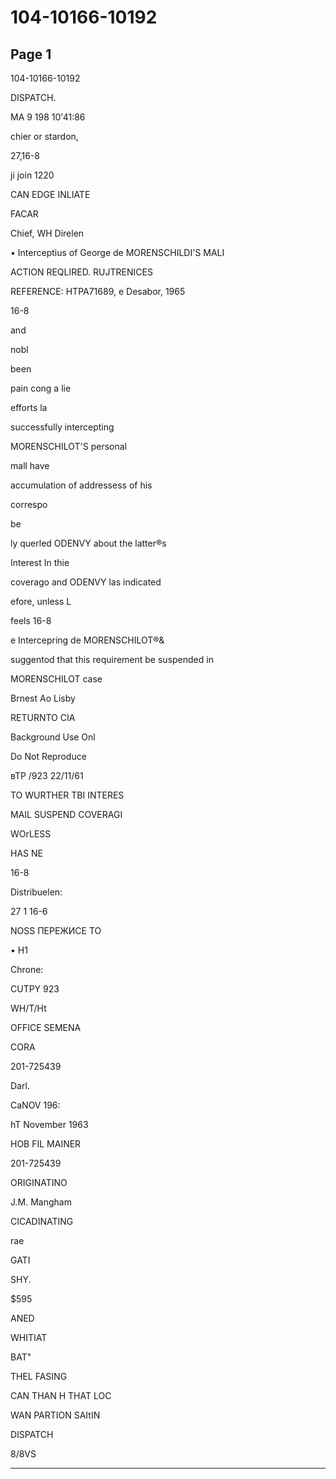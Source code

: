 # 104-10166-10192

## Page 1

104-10166-10192

DISPATCH.

MA 9 198 10'41:86

chier or stardon,

27,16-8

ji join 1220

CAN EDGE INLIATE

FACAR

Chief, WH Direlen

• Interceptius of George de MORENSCHILDI'S MALI

ACTION REQLIRED. RUJTRENICES

REFERENCE: HTPA71689, e Desabor, 1965

16-8

and

nobl

been

pain cong a lie

efforts la

successfully intercepting

MORENSCHILOT'S personal

mall have

accumulation of addressess of his

correspo

be

ly querled ODENVY about the latter®s

Interest In thie

coverago and ODENVY las indicated

efore, unless L

feels 16-8

e Intercepring de MORENSCHILOT®&

suggentod that this requirement be suspended in

MORENSCHILOT case

Brnest Ao Lisby

RETURNTO CIA

Background Use Onl

Do Not Reproduce

вТР /923 22/11/61

TO WURTHER TBI INTERES

MAIL SUSPEND COVERAGI

WOrLESS

HAS NE

16-8

Distribuelen:

27 1 16-6

NOSS ПЕРЕЖИСЕ ТО

• H1

Chrone:

CUTPY 923

WH/T/Ht

OFFICE SEMENA

CORA

201-725439

Darl.

CaNOV 196:

hT November 1963

HOB FIL MAINER

201-725439

ORIGINATINO

J.M. Mangham

CICADINATING

rae

GATI

SHY.

$595

ANED

WHITIAT

BAT"

THEL FASING

CAN THAN H THAT LOC

WAN PARTION SAItIN

DISPATCH

8/8VS

---


